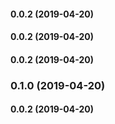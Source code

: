 #### 0.0.2 (2019-04-20)

#### 0.0.2 (2019-04-20)

#### 0.0.2 (2019-04-20)

### 0.1.0 (2019-04-20)

#### 0.0.2 (2019-04-20)

